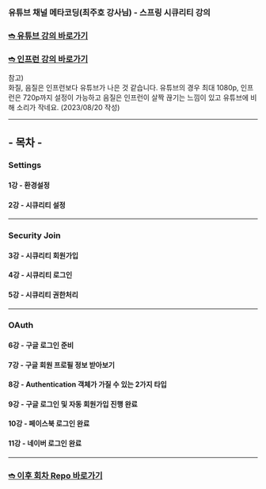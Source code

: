 ### 유튜브 채널 메타코딩(최주호 강사님) - 스프링 시큐리티 강의
### <a href="https://www.youtube.com/watch?v=nVCEJv6eA-w&list=PL93mKxaRDidERCyMaobSLkvSPzYtIk0Ah&index=1">➬ 유튜브 강의 바로가기</a>
### <a href="https://www.inflearn.com/course/%EC%8A%A4%ED%94%84%EB%A7%81%EB%B6%80%ED%8A%B8-%EC%8B%9C%ED%81%90%EB%A6%AC%ED%8B%B0/dashboard=1">➬ 인프런 강의 바로가기</a>

참고) <br>
화질, 음질은 인프런보다 유튜브가 나은 것 같습니다.
유튜브의 경우 최대 1080p, 인프런은 720p까지 설정이 가능하고 음질은 인프런이 살짝 끊기는 느낌이 있고 유튜브에 비해 소리가 작네요. (2023/08/20 작성)

---
## - 목차 -
### Settings
#### 1강 - 환경설정
#### 2강 - 시큐리티 설정

---
### Security Join
#### 3강 - 시큐리티 회원가입
#### 4강 - 시큐리티 로그인
#### 5강 - 시큐리티 권한처리

---
### OAuth
#### 6강 - 구글 로그인 준비
#### 7강 - 구글 회원 프로필 정보 받아보기
#### 8강 - Authentication 객체가 가질 수 있는 2가지 타입
#### 9강 - 구글 로그인 및 자동 회원가입 진행 완료
#### 10강 - 페이스북 로그인 완료
#### 11강 - 네이버 로그인 완료

---
### <a href="https://github.com/k1m2njun/springboot-jwt-cjh">➬ 이후 회차 Repo 바로가기</a>